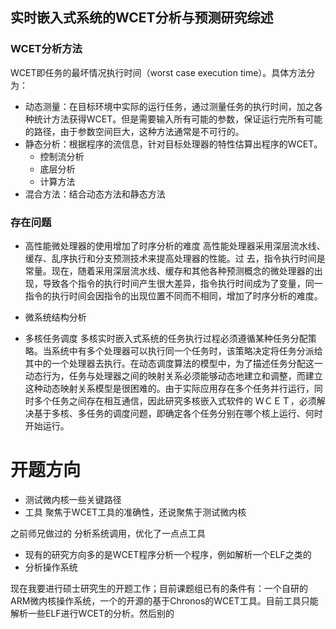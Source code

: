 ## 实时嵌入式系统的WCET分析与预测研究综述
### WCET分析方法
WCET即任务的最坏情况执行时间（worst case execution time）。具体方法分为：
- 动态测量：在目标环境中实际的运行任务，通过测量任务的执行时间，加之各种统计方法获得WCET。但是需要输入所有可能的参数，保证运行完所有可能的路径，由于参数空间巨大，这种方法通常是不可行的。
- 静态分析：根据程序的流信息，针对目标处理器的特性估算出程序的WCET。
	- 控制流分析
	- 底层分析
	- 计算方法
- 混合方法：结合动态方法和静态方法
### 存在问题
- 高性能微处理器的使用增加了时序分析的难度
 高性能处理器采用深层流水线、缓存、乱序执行和分支预测技术来提高处理器的性能。过 去，指令执行时间是常量。现在，随着采用深层流水线、缓存和其他各种预测概念的微处理器的出现，导致各个指令的执行时间产生很大差异，指令执行时间成为了变量，同一指令的执行时间会因指令的出现位置不同而不相同，增加了时序分析的难度。
- 微系统结构分析

- 多核任务调度
多核实时嵌入式系统的任务执行过程必须遵循某种任务分配策略。当系统中有多个处理器可以执行同一个任务时，该策略决定将任务分派给其中的一个处理器去执行。在动态调度算法的模型中，为了描述任务分配这一动态行为，任务与处理器之间的映射关系必须能够动态地建立和调整，而建立这种动态映射关系模型是很困难的。由于实际应用存在多个任务并行运行，同时多个任务之间存在相互通信，因此研究多核嵌入式软件的 ＷＣＥＴ，必须解决基于多核、多任务的调度问题，即确定各个任务分别在哪个核上运行、何时开始运行。



# 开题方向

- 测试微内核一些关键路径
- 工具
聚焦于WCET工具的准确性，还说聚焦于测试微内核

之前师兄做过的 分析系统调用，优化了一点点工具


- 现有的研究方向多的是WCET程序分析一个程序，例如解析一个ELF之类的
- 分析操作系统




现在我要进行硕士研究生的开题工作；目前课题组已有的条件有：一个自研的ARM微内核操作系统，一个的开源的基于Chronos的WCET工具。目前工具只能解析一些ELF进行WCET的分析。然后别的
